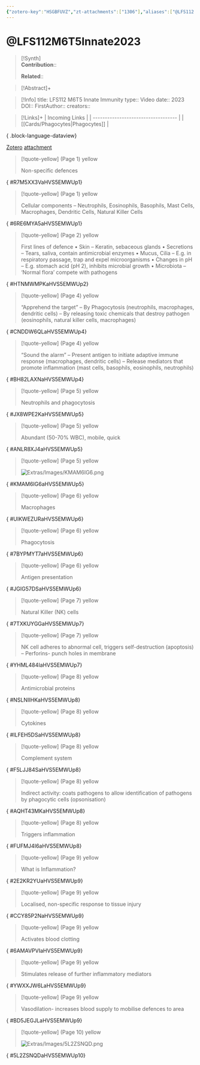 ```yaml
---
{"zotero-key":"HSGBFUVZ","zt-attachments":["1306"],"aliases":["@LFS112 M6T5 Innate Immunity"],"keywords":null,"FirstAuthor":"[[ Nicole Masters]]","tags":["source/video","Uni/LFS112"],"dg-publish":true,"permalink":"/sources/lfs-112-m6-t5-innate2023/","dgPassFrontmatter":true}
---
```


# @LFS112M6T5Innate2023

>[!Synth]  
>**Contribution**::  
>  
>**Related**:: 
>  

> [!Abstract]+
> 

> [!Info]
> title: LFS112 M6T5 Innate Immunity
> type:: Video 
> date:: 2023
> DOI:: 
> FirstAuthor:: 
> creators:: 

> [!Links]+
>  | Incoming Links                      |
> | ----------------------------------- |
> | [[Cards/Phagocytes\|Phagocytes]] |
> 
{ .block-language-dataview}


[Zotero](zotero://select/library/items/HSGBFUVZ) [attachment](file:///Users/nathanmaxwell/Zotero/storage/HVS5EMWU/2023-LFS112M6T5Innate.pdf)

> [!quote-yellow] (Page 1) yellow
> 
> Non-specific defences
>
{ #R7M5XX3VaHVS5EMWUp1}


> [!quote-yellow] (Page 1) yellow
> 
> Cellular components – Neutrophils, Eosinophils, Basophils, Mast Cells, Macrophages, Dendritic Cells, Natural Killer Cells
>
{ #6RE6MYA5aHVS5EMWUp1}


> [!quote-yellow] (Page 2) yellow
> 
> First lines of defence • Skin – Keratin, sebaceous glands • Secretions – Tears, saliva, contain antimicrobial enzymes • Mucus, Cilia – E.g. in respiratory passage, trap and expel microorganisms • Changes in pH – E.g. stomach acid (pH 2), inhibits microbial growth • Microbiota – ‘Normal flora’ compete with pathogens
>
{ #HTNMWMPKaHVS5EMWUp2}


> [!quote-yellow] (Page 4) yellow
> 
> “Apprehend the target” – By Phagocytosis (neutrophils, macrophages, dendritic cells) – By releasing toxic chemicals that destroy pathogen (eosinophils, natural killer cells, macrophages)
>
{ #CNDDW6QLaHVS5EMWUp4}


> [!quote-yellow] (Page 4) yellow
> 
> “Sound the alarm” – Present antigen to initiate adaptive immune response (macrophages, dendritic cells) – Release mediators that promote inflammation (mast cells, basophils, eosinophils, neutrophils)
>
{ #BH82LAXNaHVS5EMWUp4}


> [!quote-yellow] (Page 5) yellow
> 
> Neutrophils and phagocytosis
>
{ #JX8WPE2KaHVS5EMWUp5}


> [!quote-yellow] (Page 5) yellow
> 
> Abundant (50-70% WBC), mobile, quick
>
{ #ANLR8XJ4aHVS5EMWUp5}


> [!quote-yellow] (Page 5) yellow
> 
> ![Extras/Images/KMAM6IG6.png](/img/user/Extras/Images/KMAM6IG6.png)
>
{ #KMAM6IG6aHVS5EMWUp5}


> [!quote-yellow] (Page 6) yellow
> 
> Macrophages
>
{ #UIKWEZURaHVS5EMWUp6}


> [!quote-yellow] (Page 6) yellow
> 
> Phagocytosis
>
{ #7BYPMYT7aHVS5EMWUp6}


> [!quote-yellow] (Page 6) yellow
> 
> Antigen presentation
>
{ #JGIG57DSaHVS5EMWUp6}


> [!quote-yellow] (Page 7) yellow
> 
> Natural Killer (NK) cells
>
{ #7TXKUYGGaHVS5EMWUp7}


> [!quote-yellow] (Page 7) yellow
> 
> NK cell adheres to abnormal cell, triggers self-destruction (apoptosis) – Perforins- punch holes in membrane
>
{ #YHML484IaHVS5EMWUp7}


> [!quote-yellow] (Page 8) yellow
> 
> Antimicrobial proteins
>
{ #NSLNIIHKaHVS5EMWUp8}


> [!quote-yellow] (Page 8) yellow
> 
> Cytokines
>
{ #ILFEH5DSaHVS5EMWUp8}


> [!quote-yellow] (Page 8) yellow
> 
> Complement system
>
{ #F5LJJ84SaHVS5EMWUp8}


> [!quote-yellow] (Page 8) yellow
> 
> Indirect activity: coats pathogens to allow identification of pathogens by phagocytic cells (opsonisation)
>
{ #AQHT43MKaHVS5EMWUp8}


> [!quote-yellow] (Page 8) yellow
> 
> Triggers inflammation
>
{ #FUFMJ4I6aHVS5EMWUp8}


> [!quote-yellow] (Page 9) yellow
> 
> What is Inflammation?
>
{ #2E2KR2YUaHVS5EMWUp9}


> [!quote-yellow] (Page 9) yellow
> 
> Localised, non-specific response to tissue injury
>
{ #CCY85P2NaHVS5EMWUp9}


> [!quote-yellow] (Page 9) yellow
> 
> Activates blood clotting
>
{ #6AMAVPVIaHVS5EMWUp9}


> [!quote-yellow] (Page 9) yellow
> 
> Stimulates release of further inflammatory mediators
>
{ #YWXXJW6LaHVS5EMWUp9}


> [!quote-yellow] (Page 9) yellow
> 
> Vasodilation- increases blood supply to mobilise defences to area
>
{ #BD5JEGJLaHVS5EMWUp9}


> [!quote-yellow] (Page 10) yellow
> 
> ![Extras/Images/5L2ZSNQD.png](/img/user/Extras/Images/5L2ZSNQD.png)
>
{ #5L2ZSNQDaHVS5EMWUp10}

